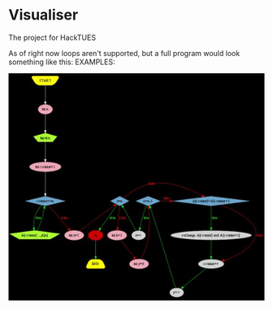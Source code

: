 # Visualiser
The project for HackTUES

As of right now loops aren't supported, but a full program would look something like this:
EXAMPLES:

![example](https://github.com/rokn/Visualiser/blob/master/Examples/exmple3.jpg)